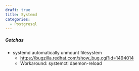 ```yaml
---
draft: true
title: Systemd
categories:
  - Postgresql
---
```

##### Gotchas

- systemd automatically unmount filesystem
    - https://bugzilla.redhat.com/show_bug.cgi?id=1494014
    - Workaround: systemctl daemon-reload